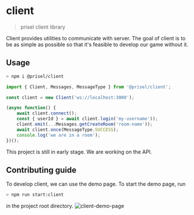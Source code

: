 # client

> prisel client library

Client provides utilities to communicate with server. The goal of client is to be as simple as
possible so that it's feasible to develop our game without it.

## Usage

```bash
> npm i @prisel/client
```

```javascript
import { Client, Messages, MessageType } from '@prisel/client';

const client = new Client('ws://localhost:3000');

(async function() {
    await client.connect();
    const { userId } = await client.login('my-username'));
    client.emit(...Messages.getCreateRoom('room-name'));
    await client.once(MessageType.SUCCESS);
    console.log('we are in a room');
})();
```

This project is still in early stage. We are working on the API.

## Contributing guide

To develop client, we can use the demo page. To start the demo page, run

```bash
> npm run start:client
```

in the project root directory.
![client-demo-page](https://user-images.githubusercontent.com/5957726/50565878-4d47ae00-0ce8-11e9-91e3-31d49fefeaf2.png)
